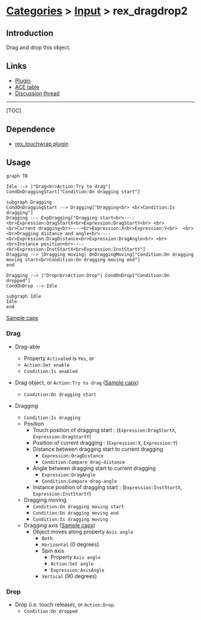 # [Categories](categories.index.html) > [Input](input.index.html) > rex_dragdrop2

## Introduction

Drag and drop this object.

## Links

- [Plugin](https://dl.dropboxusercontent.com/u/5779181/C2Repo/Zip/behaviors/rex_dragdrop2.7z)
- [ACE table](https://rexrainbow.github.io/C2RexDoc/c2rexpluginsACE/behavior_rex_dragdrop2.html)
- [Discussion thread](https://www.scirra.com/forum/behavior-moveto_t63156)


----

[TOC]

## Dependence

- [rex_touchwrap plugin](rex_touchwrap.html)

## Usage

```mermaid
graph TB

Idle --> |"Drag<br>Action:Try to drag"| CondOnDraggingStart["Condition:On dragging start"]

subgraph Dragging
CondOnDraggingStart --> Dragging["Dragging<br> <br>Condition:Is dragging"]
Dragging --- ExpDragging["Dragging start<br>----<br>Expression:DragStartX<br>Expression:DragStartY<br> <br> <br>Current dragging<br>----<br>Expression:X<br>Expression:Y<br>  <br> <br>Dragging distance and angle<br>----<br>Expression:DragDistance<br>Expression:DragAngle<br> <br> <br>Instance position<br>----<br>Expression:InstStartX<br>Expression:InstStartY"]
Dragging --> |Dragging moving| OnDraggingMoving["Condition:On dragging moving start<br>Condition:On dragging moving end"]
end

Dragging --> |"Drop<br>Action:Drop"| CondOnDrop["Condition:On dropped"]
CondOnDrop --> Idle

subgraph Idle
Idle
end
```

[Sample capx](https://onedrive.live.com/redir?resid=7497FD5EC94476E!657&authkey=!AEaws3hcpNwYJ3c&ithint=file%2c.capx)

### Drag

- Drag-able
  - Property `Activated` is `Yes`, or
  - `Action:Set enable`
  - `Condition:Is enabled`


- Drag object, or `Action:Try to drag`  ([Sample capx](https://onedrive.live.com/redir?resid=7497FD5EC94476E!652&authkey=!AHNRdP6Xe3_msMs&ithint=file%2c.capx))
  - `Condition:On dragging start`


- Dragging
  - `Condition:Is dragging`
  - Position
    - Touch position of dragging start : (`Expression:DragStartX`, `Expression:DragStartY`)
    - Position of current dragging : (`Expression:X`, `Expression:Y`)
    - Distance between dragging start to current dragging
      - `Expression:DragDistance`
      - `Condition:Compare drag-distance`
    - Angle between dragging start to current dragging
      - `Expression:DragAngle `
      -  `Condition:Compare drag-angle`
    - Instance position of dragging start : (`Expression:InstStartX`, `Expression:InstStartY`)
  - Dragging moving
    - `Condition:On dragging moving start`
    - `Condition:On dragging moving end`
    - `Condition:Is dragging moving`
  - Dragging axis  ([Sample capx](https://1drv.ms/u/s!Am5HlOzVf0kHlHzP_M41kf5mgRZP))
    - Object moves along property `Axis angle`
      - `Both`
      -  `Horizontal` (0 degrees)
        - Spin axis
          - Property  `Axis angle`
          - `Action:Set angle`
          - `Expression:AxisAngle `
      - `Vertical` (90 degrees)

### Drop

- Drop (i.e. touch release), or `Action:Drop`.
  - `Condition:On dropped`